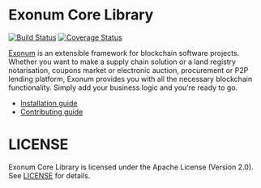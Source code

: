 # Exonum Core Library

[![Build Status](https://travis-ci.com/exonum/exonum-core.svg?token=XsvDzZa3zu2eW4sVWuqN&branch=master)](https://travis-ci.com/exonum/exonum-core)
[![Coverage Status](https://coveralls.io/repos/github/exonum/exonum-core/badge.svg?t=MIVQan)](https://coveralls.io/github/exonum/exonum-core)

[Exonum](http://exonum.com) is an extensible framework for blockchain software projects. Whether you want to make a supply chain solution or a land registry notarisation, coupons market or electronic auction, procurement or P2P lending platform, Exonum provides you with all the necessary blockchain functionality. Simply add your business logic and you're ready to go.

* [Installation guide](INSTALL.md)
* [Contributing guide](CONTRIBUTING.md)

# LICENSE
Exonum Core Library is licensed under the Apache License (Version 2.0). See [LICENSE](LICENSE) for details.